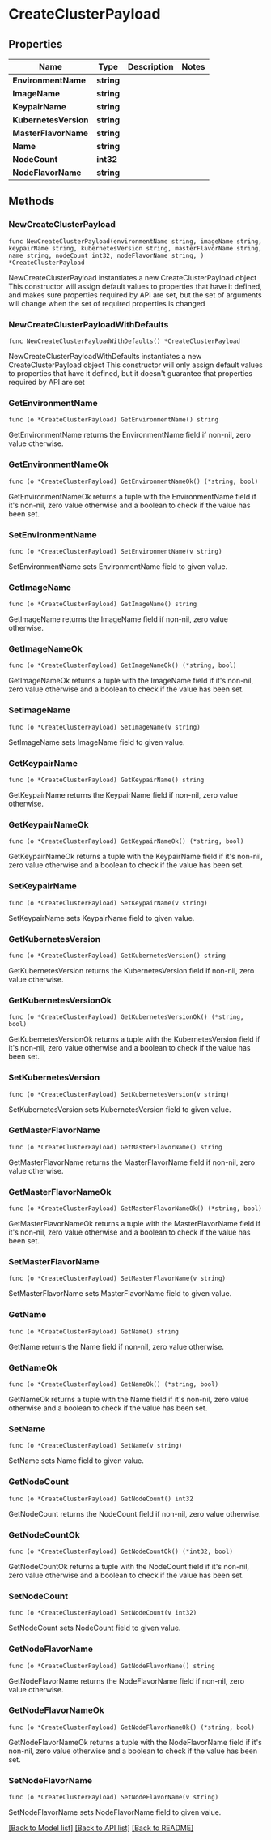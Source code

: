 # CreateClusterPayload

## Properties

Name | Type | Description | Notes
------------ | ------------- | ------------- | -------------
**EnvironmentName** | **string** |  | 
**ImageName** | **string** |  | 
**KeypairName** | **string** |  | 
**KubernetesVersion** | **string** |  | 
**MasterFlavorName** | **string** |  | 
**Name** | **string** |  | 
**NodeCount** | **int32** |  | 
**NodeFlavorName** | **string** |  | 

## Methods

### NewCreateClusterPayload

`func NewCreateClusterPayload(environmentName string, imageName string, keypairName string, kubernetesVersion string, masterFlavorName string, name string, nodeCount int32, nodeFlavorName string, ) *CreateClusterPayload`

NewCreateClusterPayload instantiates a new CreateClusterPayload object
This constructor will assign default values to properties that have it defined,
and makes sure properties required by API are set, but the set of arguments
will change when the set of required properties is changed

### NewCreateClusterPayloadWithDefaults

`func NewCreateClusterPayloadWithDefaults() *CreateClusterPayload`

NewCreateClusterPayloadWithDefaults instantiates a new CreateClusterPayload object
This constructor will only assign default values to properties that have it defined,
but it doesn't guarantee that properties required by API are set

### GetEnvironmentName

`func (o *CreateClusterPayload) GetEnvironmentName() string`

GetEnvironmentName returns the EnvironmentName field if non-nil, zero value otherwise.

### GetEnvironmentNameOk

`func (o *CreateClusterPayload) GetEnvironmentNameOk() (*string, bool)`

GetEnvironmentNameOk returns a tuple with the EnvironmentName field if it's non-nil, zero value otherwise
and a boolean to check if the value has been set.

### SetEnvironmentName

`func (o *CreateClusterPayload) SetEnvironmentName(v string)`

SetEnvironmentName sets EnvironmentName field to given value.


### GetImageName

`func (o *CreateClusterPayload) GetImageName() string`

GetImageName returns the ImageName field if non-nil, zero value otherwise.

### GetImageNameOk

`func (o *CreateClusterPayload) GetImageNameOk() (*string, bool)`

GetImageNameOk returns a tuple with the ImageName field if it's non-nil, zero value otherwise
and a boolean to check if the value has been set.

### SetImageName

`func (o *CreateClusterPayload) SetImageName(v string)`

SetImageName sets ImageName field to given value.


### GetKeypairName

`func (o *CreateClusterPayload) GetKeypairName() string`

GetKeypairName returns the KeypairName field if non-nil, zero value otherwise.

### GetKeypairNameOk

`func (o *CreateClusterPayload) GetKeypairNameOk() (*string, bool)`

GetKeypairNameOk returns a tuple with the KeypairName field if it's non-nil, zero value otherwise
and a boolean to check if the value has been set.

### SetKeypairName

`func (o *CreateClusterPayload) SetKeypairName(v string)`

SetKeypairName sets KeypairName field to given value.


### GetKubernetesVersion

`func (o *CreateClusterPayload) GetKubernetesVersion() string`

GetKubernetesVersion returns the KubernetesVersion field if non-nil, zero value otherwise.

### GetKubernetesVersionOk

`func (o *CreateClusterPayload) GetKubernetesVersionOk() (*string, bool)`

GetKubernetesVersionOk returns a tuple with the KubernetesVersion field if it's non-nil, zero value otherwise
and a boolean to check if the value has been set.

### SetKubernetesVersion

`func (o *CreateClusterPayload) SetKubernetesVersion(v string)`

SetKubernetesVersion sets KubernetesVersion field to given value.


### GetMasterFlavorName

`func (o *CreateClusterPayload) GetMasterFlavorName() string`

GetMasterFlavorName returns the MasterFlavorName field if non-nil, zero value otherwise.

### GetMasterFlavorNameOk

`func (o *CreateClusterPayload) GetMasterFlavorNameOk() (*string, bool)`

GetMasterFlavorNameOk returns a tuple with the MasterFlavorName field if it's non-nil, zero value otherwise
and a boolean to check if the value has been set.

### SetMasterFlavorName

`func (o *CreateClusterPayload) SetMasterFlavorName(v string)`

SetMasterFlavorName sets MasterFlavorName field to given value.


### GetName

`func (o *CreateClusterPayload) GetName() string`

GetName returns the Name field if non-nil, zero value otherwise.

### GetNameOk

`func (o *CreateClusterPayload) GetNameOk() (*string, bool)`

GetNameOk returns a tuple with the Name field if it's non-nil, zero value otherwise
and a boolean to check if the value has been set.

### SetName

`func (o *CreateClusterPayload) SetName(v string)`

SetName sets Name field to given value.


### GetNodeCount

`func (o *CreateClusterPayload) GetNodeCount() int32`

GetNodeCount returns the NodeCount field if non-nil, zero value otherwise.

### GetNodeCountOk

`func (o *CreateClusterPayload) GetNodeCountOk() (*int32, bool)`

GetNodeCountOk returns a tuple with the NodeCount field if it's non-nil, zero value otherwise
and a boolean to check if the value has been set.

### SetNodeCount

`func (o *CreateClusterPayload) SetNodeCount(v int32)`

SetNodeCount sets NodeCount field to given value.


### GetNodeFlavorName

`func (o *CreateClusterPayload) GetNodeFlavorName() string`

GetNodeFlavorName returns the NodeFlavorName field if non-nil, zero value otherwise.

### GetNodeFlavorNameOk

`func (o *CreateClusterPayload) GetNodeFlavorNameOk() (*string, bool)`

GetNodeFlavorNameOk returns a tuple with the NodeFlavorName field if it's non-nil, zero value otherwise
and a boolean to check if the value has been set.

### SetNodeFlavorName

`func (o *CreateClusterPayload) SetNodeFlavorName(v string)`

SetNodeFlavorName sets NodeFlavorName field to given value.



[[Back to Model list]](../README.md#documentation-for-models) [[Back to API list]](../README.md#documentation-for-api-endpoints) [[Back to README]](../README.md)


